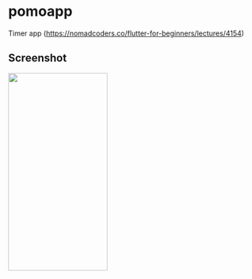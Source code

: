 # pomoapp

Timer app
(https://nomadcoders.co/flutter-for-beginners/lectures/4154)

## Screenshot

<img src="(https://github.com/user-attachments/assets/93707aac-09c8-4379-8177-0a1098ab9e4d)" width="200" height="400"/>
